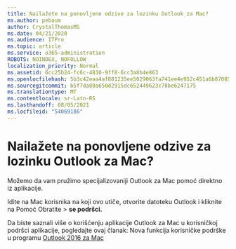 ```yaml
---
title: Nailažete na ponovljene odzive za lozinku Outlook za Mac?
ms.author: pebaum
author: CrystalThomasMS
ms.date: 04/21/2020
ms.audience: ITPro
ms.topic: article
ms.service: o365-administration
ROBOTS: NOINDEX, NOFOLLOW
localization_priority: Normal
ms.assetid: 6cc25b24-fc6c-4810-9ff8-6cc3a8b4e863
ms.openlocfilehash: 5b3c42eaa4af881235ee5029063fa741ee4e952c451a6b87085f2294d2cd3f71
ms.sourcegitcommit: b5f7da89a650d2915dc652449623c78be6247175
ms.translationtype: MT
ms.contentlocale: sr-Latn-RS
ms.lasthandoff: 08/05/2021
ms.locfileid: "54069186"
---
```

# <a name="experiencing-repeated-password-prompts-in-outlook-for-mac"></a>Nailažete na ponovljene odzive za lozinku Outlook za Mac?

Možemo da vam pružimo specijalizovaniji Outlook za Mac pomoć direktno iz aplikacije.
  
Idite na Mac korisnika na koji ovo utiče, otvorite  datoteku Outlook i kliknite na Pomoć Obratite \> **se podršci.**
  
Da biste saznali više o korišćenju aplikacije Outlook za Mac u korisničkoj podršci aplikacije, pogledajte ovaj članak: Nova funkcija korisničke podrške u programu [Outlook 2016 za Mac](https://answers.microsoft.com/msoffice/forum/msoffice_outlook-mso_mac-mso_mac2016/new-contact-support-feature-in-outlook-2016-for/d4fc21c4-25e2-4e10-b943-1fba6542b517)
  

